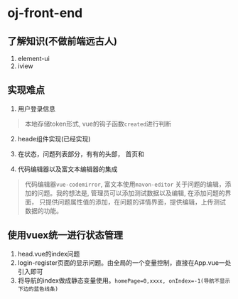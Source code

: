 # oj-front-end

## 了解知识(不做前端远古人)
1. element-ui
2. iview

## 实现难点
1. 用户登录信息
>  本地存储token形式, vue的钩子函数`created`进行判断

2. heade组件实现(已经实现)

3. 在状态，问题列表部分，有有的头部， 首页和
4. 代码编辑器以及富文本编辑器的集成
> 代码编辑器`vue-codemirror`, 富文本使用`mavon-editor`
> 关于问题的编辑，添加的问题。我的想法是, 管理员可以添加测试数据以及编辑, 在添加问题的界面，
> 只提供问题属性值的添加，在问题的详情界面，提供编辑，上传测试数据的功能。

## 使用vuex统一进行状态管理
1. head.vue的index问题
2. login-register页面的显示问题。由全局的一个变量控制，直接在App.vue一处引入即可
3. 将导航的index做成静态变量使用。`homePage=0,xxxx, onIndex=-1(导航不显示下边的蓝色线条)`
